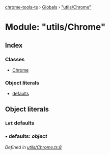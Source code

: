[chrome-tools-ts](../README.md) › [Globals](../globals.md) › ["utils/Chrome"](_utils_chrome_.md)

# Module: "utils/Chrome"

## Index

### Classes

* [Chrome](../classes/_utils_chrome_.chrome.md)

### Object literals

* [defaults](_utils_chrome_.md#let-defaults)

## Object literals

### `Let` defaults

### ▪ **defaults**: *object*

*Defined in [utils/Chrome.ts:8](https://github.com/edmundpf/chrome-tools-ts/blob/0ef8d03/src/utils/Chrome.ts#L8)*
